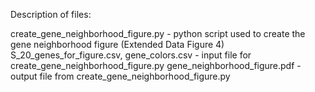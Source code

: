 Description of files:

create_gene_neighborhood_figure.py - python script used to create the gene neighborhood figure (Extended Data Figure 4)
S_20_genes_for_figure.csv, gene_colors.csv - input file for create_gene_neighborhood_figure.py 
gene_neighborhood_figure.pdf - output file from create_gene_neighborhood_figure.py 
